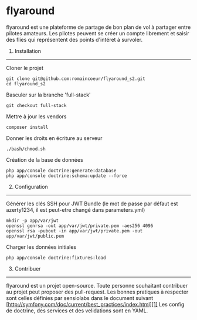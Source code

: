flyaround
=========

flyaround est une plateforme de partage de bon plan de vol à partager entre pilotes amateurs. Les pilotes peuvent se créer
un compte librement et saisir des flies qui représentent des points d'intéret à survoler.


1) Installation
---------------


Cloner le projet

    git clone git@github.com:romaincoeur/flyaround_s2.git
    cd flyaround_s2
    
Basculer sur la branche 'full-stack'

    git checkout full-stack
    
Mettre à jour les vendors

    composer install
    
Donner les droits en écriture au serveur

    ./bash/chmod.sh
    
Création de la base de données

    php app/console doctrine:generate:database
    php app/console doctrine:schema:update --force


2) Configuration
----------------

Générer les clés SSH pour JWT Bundle (le mot de passe par défaut est azerty1234, il est peut-etre changé dans parameters.yml)

    mkdir -p app/var/jwt
    openssl genrsa -out app/var/jwt/private.pem -aes256 4096
    openssl rsa -pubout -in app/var/jwt/private.pem -out app/var/jwt/public.pem

Charger les données initiales

    php app/console doctrine:fixtures:load
    
    
3) Contribuer
-------------

flyaround est un projet open-source. Toute personne souhaitant contribuer au projet peut proposer des pull-request.
Les bonnes pratiques à respecter sont celles définies par sensiolabs dans le document suivant [http://symfony.com/doc/current/best_practices/index.html][1]
Les config de doctrine, des services et des velidations sont en YAML.


[1]:  http://symfony.com/doc/current/best_practices/index.html
